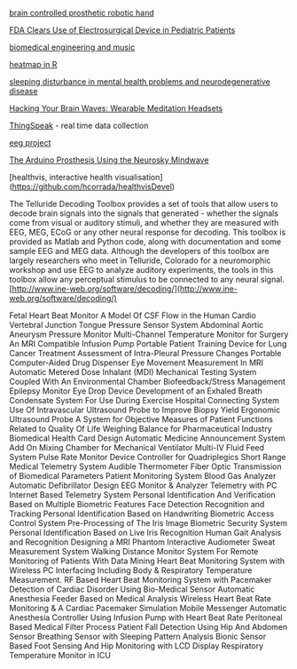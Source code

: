 [brain controlled prosthetic robotic hand](http://greekautomations.blogspot.co.uk/2014/01/low-cost-arduino-robotic-hand-eeg-and.html)

[FDA Clears Use of Electrosurgical Device in Pediatric Patients](
https://www.mdtmag.com/news/2016/06/fda-clears-use-electrosurgical-device-pediatric-patients)

[biomedical engineering and music](http://www.undergraduateawards.com/james-fogarty-making-music-through-biomedical-engineering/)

[heatmap in R](http://flowingdata.com/2010/01/21/how-to-make-a-heatmap-a-quick-and-easy-solution/)

[sleeping disturbance in mental health problems and neurodegenerative disease](http://www.ncbi.nlm.nih.gov/pmc/articles/PMC3674021/)

[Hacking Your Brain Waves: Wearable Meditation Headsets](https://www.diygenius.com/hacking-your-brain-waves/)

[ThingSpeak](https://thingspeak.com/) - real time data collection

[eeg project](http://eegproject.blogspot.co.uk/)

[The Arduino Prosthesis Using the Neurosky Mindwave](http://learn.parallax.com/educators/inspiration/arduino-prosthesis-using-neurosky-mindwave)

[healthvis, interactive health visualisation] (https://github.com/hcorrada/healthvisDevel)

The Telluride Decoding Toolbox provides a set of tools that allow users to decode brain signals into the signals that generated - whether the signals come from visual or auditory stimuli, and whether they are measured with EEG, MEG, ECoG or any other neural response for decoding. This toolbox is provided as Matlab and Python code, along with documentation and some sample EEG and MEG data. Although the developers of this toolbox are largely researchers who meet in Telluride, Colorado for a neuromorphic workshop and use EEG to analyze auditory experiments, the tools in this toolbox allow any perceptual stimulus to be connected to any neural signal.
[http://www.ine-web.org/software/decoding/](http://www.ine-web.org/software/decoding/)

Fetal Heart Beat Monitor
A Model Of CSF Flow in the Human Cardio Vertebral Junction
Tongue Pressure Sensor System
Abdominal Aortic Aneurysm Pressure Monitor
Multi-Channel Temperature Monitor for Surgery
An MRI Compatible Infusion Pump
Portable Patient Training Device for Lung Cancer Treatment
Assessment of Intra-Pleural Pressure Changes
Portable Computer-Aided Drug Dispenser
Eye Movement Measurement In MRI
Automatic Metered Dose Inhalant (MDI)
Mechanical Testing System Coupled With An Environmental Chamber
Biofeedback/Stress Management
Epilepsy Monitor
Eye Drop Device
Development of an Exhaled Breath Condensate System For Use During Exercise
Hospital Connecting System
Use Of Intravascular Ultrasound Probe to Improve Biopsy Yield
Ergonomic Ultrasound Probe
A System for Objective Measures of Patient Functions Related to Quality Of Life
Weighing Balance for Pharmaceutical Industry
Biomedical Health Card Design
Automatic Medicine Announcement System
Add On Mixing Chamber for Mechanical Ventilator
Multi-IV Fluid Feed System
Pulse Rate Monitor
Device Controller for Quadriplegics
Short Range Medical Telemetry System
Audible Thermometer
Fiber Optic Transmission of Biomedical Parameters
Patient Monitoring System
Blood Gas Analyzer
Automatic Defibrillator Design
EEG Monitor & Analyzer
Telemetry with PC
Internet Based Telemetry System
Personal Identification And Verification Based on Multiple Biometric Features
Face Detection Recognition and Tracking
Personal Identification Based on Handwriting
Biometric Access Control System
Pre-Processing of The Iris Image
Biometric Security System
Personal Identification Based on Live Iris Recognition
Human Gait Analysis and Recognition
Designing a MRI Phantom
Interactive Audiometer
Sweat Measurement System
Walking Distance Monitor
System  For Remote Monitoring of Patients With Data Mining
Heart Beat Monitoring System with Wireless PC Interfacing Including Body & Respiratory Temperature Measurement.
RF Based Heart Beat Monitoring System with Pacemaker
Detection of Cardiac Disorder Using Bio-Medical Sensor
Automatic Anesthesia Feeder Based on Medical Analysis
Wireless Heart Beat Rate Monitoring & A Cardiac Pacemaker Simulation Mobile Messenger
Automatic Anesthesia Controller Using Infusion Pump with Heart Beat Rate
Peritoneal Based Medical Filter Process
Patient Fall Detection Using Hip And Abdomen Sensor
Breathing Sensor with Sleeping Pattern Analysis
Bionic Sensor Based Foot Sensing And Hip Monitoring with LCD Display
Respiratory Temperature Monitor in ICU